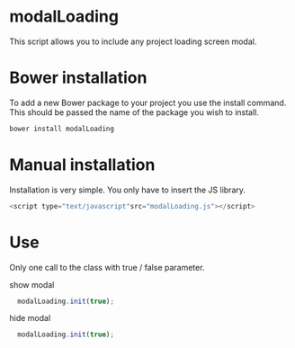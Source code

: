 modalLoading
=========

This script allows you to include any project loading screen modal.

Bower installation
=========

To add a new Bower package to your project you use the install command. This should be passed the name of the package you wish to install.

```js
bower install modalLoading
```

Manual installation
=========

Installation is very simple. You only have to insert the JS library.

```js
<script type="text/javascript"src="modalLoading.js"></script>
```

Use
=========

Only one call to the class with true / false parameter.

show modal

```js
  modalLoading.init(true);
```

hide modal
```js
  modalLoading.init(true);
```
